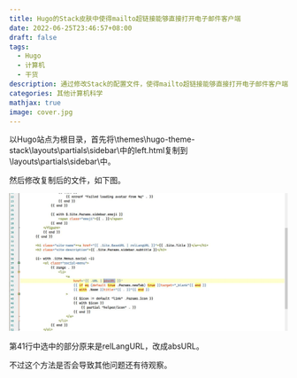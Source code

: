 ```yaml
---
title: Hugo的Stack皮肤中使得mailto超链接能够直接打开电子邮件客户端
date: 2022-06-25T23:46:57+08:00
draft: false
tags:
  - Hugo
  - 计算机
  - 干货
description: 通过修改Stack的配置文件，使得mailto超链接能够直接打开电子邮件客户端，而不是在浏览器中打开一个奇怪的链接。
categories: 其他计算机科学
mathjax: true
image: cover.jpg
---
```



以Hugo站点为根目录，首先将\themes\hugo-theme-stack\layouts\partials\sidebar\中的left.html复制到\layouts\partials\sidebar\中。

然后修改复制后的文件，如下图。

![1.jpg](1.jpg)

第41行中选中的部分原来是relLangURL，改成absURL。

不过这个方法是否会导致其他问题还有待观察。
